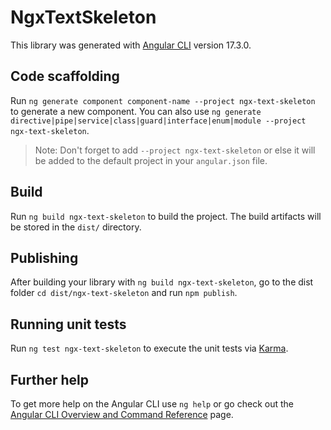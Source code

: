 # NgxTextSkeleton

This library was generated with [Angular CLI](https://github.com/angular/angular-cli) version 17.3.0.

## Code scaffolding

Run `ng generate component component-name --project ngx-text-skeleton` to generate a new component. You can also use `ng generate directive|pipe|service|class|guard|interface|enum|module --project ngx-text-skeleton`.
> Note: Don't forget to add `--project ngx-text-skeleton` or else it will be added to the default project in your `angular.json` file. 

## Build

Run `ng build ngx-text-skeleton` to build the project. The build artifacts will be stored in the `dist/` directory.

## Publishing

After building your library with `ng build ngx-text-skeleton`, go to the dist folder `cd dist/ngx-text-skeleton` and run `npm publish`.

## Running unit tests

Run `ng test ngx-text-skeleton` to execute the unit tests via [Karma](https://karma-runner.github.io).

## Further help

To get more help on the Angular CLI use `ng help` or go check out the [Angular CLI Overview and Command Reference](https://angular.io/cli) page.
